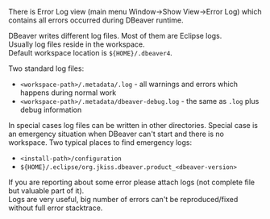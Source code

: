 There is Error Log view (main menu Window->Show View->Error Log) which contains all errors occurred during DBeaver runtime.  

DBeaver writes different log files. Most of them are Eclipse logs.  
Usually log files reside in the workspace.  
Default workspace location is `${HOME}/.dbeaver4`.  

Two standard log files:
- `<workspace-path>/.metadata/.log` - all warnings and errors which happens during normal work
- `<workspace-path>/.metadata/dbeaver-debug.log` - the same as `.log` plus debug information

In special cases log files can be written in other directories. Special case is an emergency situation when DBeaver can't start and there is no workspace.
Two typical places to find emergency logs:

- `<install-path>/configuration`
- `${HOME}/.eclipse/org.jkiss.dbeaver.product_<dbeaver-version>`

If you are reporting about some error please attach logs (not complete file but valuable part of it).  
Logs are very useful, big number of errors can't be reproduced/fixed without full error stacktrace.